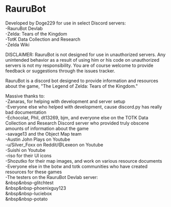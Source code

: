 # RauruBot

Developed by Doge229 for use in select Discord servers:<br>
-RauruBot Devlab<br>
-Zelda: Tears of the Kingdom<br>
-TotK Data Collection and Research<br>
-Zelda Wiki

DISCLAIMER: RauruBot is not designed for use in unauthorized servers. Any unintended behavior as a result of using him or his code on unauthorized servers is not my responsibility. 
You are of course welcome to provide feedback or suggestions through the issues tracker.


RauruBot is a discord bot designed to provide information and resources about the game, "The Legend of Zelda: Tears of the Kingdom."


Massive thanks to:<br>
-Zanaras, for helping with development and server setup<br>
-Everyone else who helped with development, cause discord.py has really bad documentation<br>
-Echocolat, Phil, dt13269, bjm, and everyone else on the TOTK Data Collection and Research Discord server who provided truly obscene amounts of information about the game<br>
-savage13 and the Object Map team<br>
-Austin John Plays on Youtube<br>
-u/Silver_Foxx on Reddit/@Lexeon on Youtube<br>
-Suishi on Youtube<br>
-riso for their UI icons<br>
-Shozutko for their map images, and work on various resource documents<br>
-Everyone else in the botw and totk communities who have created resources for these games<br>
-The testers on the RauruBot Devlab server:<br>
&nbsp&nbsp-glitchtest<br>
&nbsp&nbsp-phoenixguy123<br>
&nbsp&nbsp-luciebox<br>
&nbsp&nbsp-potato<br>
